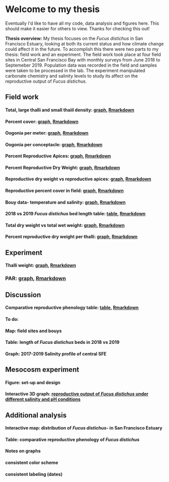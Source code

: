 # Welcome to my thesis

Eventually I'd like to have all my code, data analysis and figures here. This should make it easier for others to view. Thanks for checking this out!

**Thesis overview:** My thesis focuses on the _Fucus distichus_ in San Francisco Estuary, looking at both its current status and how climate change could affect it in the future. To accomplish this there were two parts to my thesis: field work and an experiment. The field work took place at four field sites in Central San Francisco Bay with monthly surveys from June 2018 to Septemeber 2019. Population data was recorded in the field and samples were taken to be processed in the lab. The experiment manipulated carbonate chemistry and salinity levels to study its affect on the reproductive output of _Fucus distichus_.
## Field work
#### Total, large thalli and small thaiil density: [graph](https://cmwegener.github.io/thesis/density_graph.png), [Rmarkdown](https://cmwegener.github.io/thesis/all_density.html)
#### Percent cover: [graph](https://cmwegener.github.io/thesis/percentcover.png), [Rmarkdown](https://cmwegener.github.io/thesis/percentcover.html)
#### Oogonia per meter: [graph](https://cmwegener.github.io/thesis/oogonia_per_meter.png), [Rmarkdown](https://cmwegener.github.io/thesis/oogonia_per_meter.html)
#### Oogonia per conceptacle: [graph](https://cmwegener.github.io/thesis/oogonia_per_conceptacle.png), [Rmarkdown](https://cmwegener.github.io/thesis/oogonia_per_conceptacle.html)
#### Percent Reproductive Apices: [graph](https://cmwegener.github.io/thesis/percent_ra.png), [Rmarkdown](https://cmwegener.github.io/thesis/percent_ra.html)
#### Percent Reproductive Dry Weight: [graph](https://cmwegener.github.io/thesis/percent_repro_dryweight.png), [Rmarkdown](https://cmwegener.github.io/thesis/percent_repro_dryweight.html)
#### Reproductive dry weight vs reproductive apices: [graph](https://cmwegener.github.io/thesis/drw_vs_ra.png), [Rmarkdown](https://cmwegener.github.io/thesis/drw_vs_ra.html)
#### Reproductive percent cover in field: [graph](https://cmwegener.github.io/thesis/repro_state.png), [Rmarkdown](https://cmwegener.github.io/thesis/repro_state.html)
#### Bouy data- temperature and salinity: [graph](https://cmwegener.github.io/thesis/bouy_data_all.png), [Rmarkdown](https://cmwegener.github.io/thesis/bouy_data_all.html)
#### 2018 vs 2019 *Fucus distichus* bed length table: [table](https://cmwegener.github.io/thesis/length_table_pic.html), [Rmarkdown](https://cmwegener.github.io/thesis/length_table.html)
#### Total dry weight vs total wet weight: [graph](https://cmwegener.github.io/thesis/dwt_vs_wwt.png), [Rmarkdown](https://cmwegener.github.io/thesis/dwt_vs_wwt.html)
#### Percent reproductive dry weight per thalli: [graph](https://cmwegener.github.io/thesis/percent_dwr.png), [Rmarkdown](https://cmwegener.github.io/thesis/percent_dwr.html)

## Experiment
#### Thalli weight: [graph](https://cmwegener.github.io/thesis/thalli_weight.png), [Rmarkdown](https://cmwegener.github.io/thesis/thalli_weight.html)
### PAR: [graph](https://cmwegener.github.io/thesis/par.png), [Rmarkdown](https://cmwegener.github.io/thesis/par.html)

## Discussion
#### Comparative reproductive phenology table: [table](https://cmwegener.github.io/thesis/phenology_table_pic.html), [Rmarkdown](https://cmwegener.github.io/thesis/phenology_table.html)


#### To do:
#### Map: field sites and bouys 
#### Table: length of _Fucus distichus_ beds in 2018 vs 2019
#### Graph: 2017-2019 Salinity profile of central SFE
## Mesocosm experiment
#### Figure: set-up and design
#### Interactive 3D graph: [reproductive output of _Fucus distichus_ under different salinity and pH conditions](test/try.html)
## Additional analysis
#### Interactive map: distribution of _Fucus distichus-_ in San Francisco Estuary
#### Table: comparative reproductive phenology of _Fucus distichus_

#### Notes on graphs
#### consistent color scheme
#### consistent labeling (dates)
